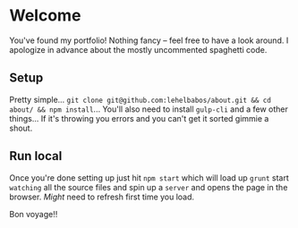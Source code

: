 # Welcome
You've found my portfolio! Nothing fancy – feel free to have a look around. I apologize in advance about the mostly uncommented spaghetti code.

## Setup
Pretty simple... `git clone git@github.com:lehelbabos/about.git && cd about/ && npm install`... You'll also need to install `gulp-cli` and a few other things... If it's throwing you errors and you can't get it sorted gimmie a shout. 

## Run local
Once you're done setting up just hit `npm start` which will load up `grunt` start `watching` all the source files and spin up a `server` and opens the page in the browser. *Might* need to refresh first time you load.

Bon voyage!!